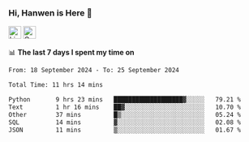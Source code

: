 ### Hi, Hanwen is Here 👋
<p>
	<a href="https://www.linkedin.com/in/liu-hanwen/"><img src="https://img.shields.io/badge/@hanwen-0A66C2?style=flat&logo=LinkedIn&logoColor=white" alt="Linkedin"  height="25px"/></a> 
	<a href="https://scholar.google.com/citations?user=HDF0su0AAAAJ"><img src="https://img.shields.io/badge/scholar-4385FE.svg?&style=plastic&logo=google-scholar&logoColor=white" alt="Google Scholar" height="25px"> </a>
</p>

📊 **The last 7 days I spent my time on** 
<!--START_SECTION:waka-->

```txt
From: 18 September 2024 - To: 25 September 2024

Total Time: 11 hrs 14 mins

Python       9 hrs 23 mins   ███████████████████▓░░░░░   79.21 %
Text         1 hr 16 mins    ██▓░░░░░░░░░░░░░░░░░░░░░░   10.70 %
Other        37 mins         █▒░░░░░░░░░░░░░░░░░░░░░░░   05.24 %
SQL          14 mins         ▓░░░░░░░░░░░░░░░░░░░░░░░░   02.08 %
JSON         11 mins         ▒░░░░░░░░░░░░░░░░░░░░░░░░   01.67 %
```

<!--END_SECTION:waka-->


<!--
**david990917/david990917** is a ✨ _special_ ✨ repository because its `README.md` (this file) appears on your GitHub profile.

Here are some ideas to get you started:

- 🔭 I’m currently working on ...
- 🌱 I’m currently learning ...
- 👯 I’m looking to collaborate on ...
- 🤔 I’m looking for help with ...
- 💬 Ask me about ...
- 📫 How to reach me: ...
- 😄 Pronouns: ...
- ⚡ Fun fact: ...
-->
